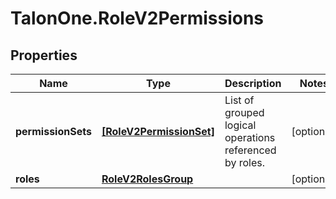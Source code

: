 # TalonOne.RoleV2Permissions

## Properties

Name | Type | Description | Notes
------------ | ------------- | ------------- | -------------
**permissionSets** | [**[RoleV2PermissionSet]**](RoleV2PermissionSet.md) | List of grouped logical operations referenced by roles. | [optional] 
**roles** | [**RoleV2RolesGroup**](RoleV2RolesGroup.md) |  | [optional] 



